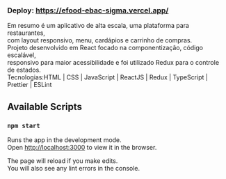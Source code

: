 ### Deploy: https://efood-ebac-sigma.vercel.app/
Em resumo é um aplicativo de alta escala, uma plataforma para restaurantes, <br>
com layout responsivo, menu, cardápios e carrinho de compras.<br>
Projeto desenvolvido em React focado na componentização, código escalável, <br>
responsivo para maior acessibilidade e foi utilizado Redux para o controle de estados. <br>
Tecnologias:HTML | CSS | JavaScript | ReactJS | Redux | TypeScript | Prettier | ESLint 





## Available Scripts
### `npm start`

Runs the app in the development mode.\
Open [http://localhost:3000](http://localhost:3000) to view it in the browser.

The page will reload if you make edits.\
You will also see any lint errors in the console.
